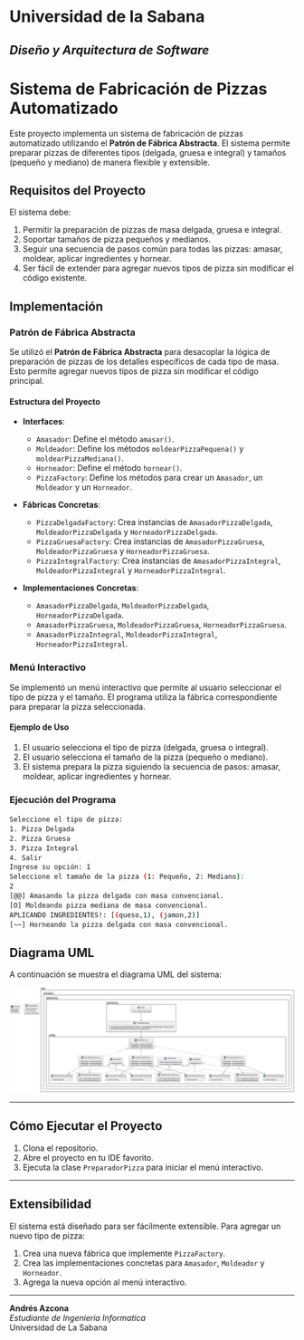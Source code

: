 # Universidad de la Sabana
*Diseño y Arquitectura de Software*
---

# Sistema de Fabricación de Pizzas Automatizado

Este proyecto implementa un sistema de fabricación de pizzas automatizado utilizando el **Patrón de Fábrica Abstracta**. El sistema permite preparar pizzas de diferentes tipos (delgada, gruesa e integral) y tamaños (pequeño y mediano) de manera flexible y extensible.

## Requisitos del Proyecto

El sistema debe:
1. Permitir la preparación de pizzas de masa delgada, gruesa e integral.
2. Soportar tamaños de pizza pequeños y medianos.
3. Seguir una secuencia de pasos común para todas las pizzas: amasar, moldear, aplicar ingredientes y hornear.
4. Ser fácil de extender para agregar nuevos tipos de pizza sin modificar el código existente.

## Implementación

### Patrón de Fábrica Abstracta

Se utilizó el **Patrón de Fábrica Abstracta** para desacoplar la lógica de preparación de pizzas de los detalles específicos de cada tipo de masa. Esto permite agregar nuevos tipos de pizza sin modificar el código principal.

#### Estructura del Proyecto

- **Interfaces**:
    - `Amasador`: Define el método `amasar()`.
    - `Moldeador`: Define los métodos `moldearPizzaPequena()` y `moldearPizzaMediana()`.
    - `Horneador`: Define el método `hornear()`.
    - `PizzaFactory`: Define los métodos para crear un `Amasador`, un `Moldeador` y un `Horneador`.

- **Fábricas Concretas**:
    - `PizzaDelgadaFactory`: Crea instancias de `AmasadorPizzaDelgada`, `MoldeadorPizzaDelgada` y `HorneadorPizzaDelgada`.
    - `PizzaGruesaFactory`: Crea instancias de `AmasadorPizzaGruesa`, `MoldeadorPizzaGruesa` y `HorneadorPizzaGruesa`.
    - `PizzaIntegralFactory`: Crea instancias de `AmasadorPizzaIntegral`, `MoldeadorPizzaIntegral` y `HorneadorPizzaIntegral`.

- **Implementaciones Concretas**:
    - `AmasadorPizzaDelgada`, `MoldeadorPizzaDelgada`, `HorneadorPizzaDelgada`.
    - `AmasadorPizzaGruesa`, `MoldeadorPizzaGruesa`, `HorneadorPizzaGruesa`.
    - `AmasadorPizzaIntegral`, `MoldeadorPizzaIntegral`, `HorneadorPizzaIntegral`.

### Menú Interactivo

Se implementó un menú interactivo que permite al usuario seleccionar el tipo de pizza y el tamaño. El programa utiliza la fábrica correspondiente para preparar la pizza seleccionada.

#### Ejemplo de Uso

1. El usuario selecciona el tipo de pizza (delgada, gruesa o integral).
2. El usuario selecciona el tamaño de la pizza (pequeño o mediano).
3. El sistema prepara la pizza siguiendo la secuencia de pasos: amasar, moldear, aplicar ingredientes y hornear.

### Ejecución del Programa

```bash
Seleccione el tipo de pizza:
1. Pizza Delgada
2. Pizza Gruesa
3. Pizza Integral
4. Salir
Ingrese su opción: 1
Seleccione el tamaño de la pizza (1: Pequeño, 2: Mediano):
2
[@@] Amasando la pizza delgada con masa convencional.
[O] Moldeando pizza mediana de masa convencional.
APLICANDO INGREDIENTES!: [(queso,1), (jamon,2)]
[~~] Horneando la pizza delgada con masa convencional.
```
## Diagrama UML

A continuación se muestra el diagrama UML del sistema:

![Diagrama UML](uml.png)

---

## Cómo Ejecutar el Proyecto

1. Clona el repositorio.
2. Abre el proyecto en tu IDE favorito.
3. Ejecuta la clase `PreparadorPizza` para iniciar el menú interactivo.

---

## Extensibilidad

El sistema está diseñado para ser fácilmente extensible. Para agregar un nuevo tipo de pizza:

1. Crea una nueva fábrica que implemente `PizzaFactory`.
2. Crea las implementaciones concretas para `Amasador`, `Moldeador` y `Horneador`.
3. Agrega la nueva opción al menú interactivo.

---



**Andrés Azcona**  
*Estudiante de Ingenieria Informatica*  
Universidad de La Sabana